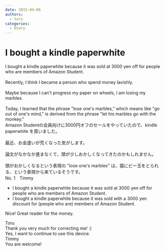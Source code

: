 ```yaml
---
date: 2015-04-06
authors:
  - toru
categories:
  - Diary
---
```


<h1 id="subject_show">I bought a kindle paperwhite</h1>
<div class="date" hidden>Apr 6, 2015 22:49</div>
<div id="post"><div id="body_show_ori">
I bought a kindle paperwhite because it was sold at 3000 yen off for people who are members of Amazon Student.<br/><br/>Recently, I think I became a person who spend money lavishly.<br/><br/>Maybe because I can't progress my paper on wheels, I am losing my marbles.<br/><br/>Today, I learned that the phrase "lose one's marbles," which means like "go out of one's mind," is derived from the phrase "let his marbles go with the monkey."
</div></div>

<!-- more -->

<div id="post_ja"><div id="body_show_mo">
Amazon Studentの会員向けに3000円オフのセールをやっていたので、kindle paperwhite を買いました。<br/><br/>最近、お金遣いが荒くなった気がします。<br/><br/>論文がなかなか進まなくて、頭が少しおかしくなってきたのかもしれません。<br/><br/>頭がおかしくなるという表現の "lose one's marbles" は、猿にビー玉をとられる、という表現から来ているそうです。
</div></div>
<div id="block"><div class="first_name"> No. 1　<span class="just_name">Timmy</span></div><div id="block2">
<ul class="correction_field">
<li class="incorrect">I bought a kindle paperwhite because it was sold at 3000 yen off for people who are members of Amazon Student.</li>
<li class="corrected correct">
I bought a kindle paperwhite because it was sold <span class="f_blue">with</span> a 3000 yen <span class="f_blue">discount</span> for (<span class="f_gray">people who are</span>) members of Amazon Student.
</li>
</ul>
<p class="comment_small">
 Nice! Great reader for the money.
</p>

</div><div class="name"><span class="just_name">Toru</span><br>
Thank you very much for correcting me! :)<br/>Yes, I want to continue to use this device.
</div>
<div class="name"><span class="just_name">Timmy</span><br>
You are welcome!
</div>
</div>
